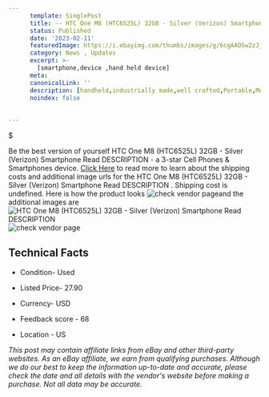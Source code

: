 ```yaml
---
      template: SinglePost
      title: -- HTC One M8 (HTC6525L) 32GB - Silver (Verizon) Smartphone Read DESCRIPTION 
      status: Published
      date: '2023-02-11'
      featuredImage: https://i.ebayimg.com/thumbs/images/g/6cgAAOSw2zJj1abx/s-l225.jpg
      category: News , Updates
      excerpt: >-
        [smartphone,device ,hand held device]
      meta:
      canonicalLink: ''
      description: [handheld,industrially made,well crafted,Portable,Mobile,Compact,Convenient,Lightweight,Maneuverable,Man-portable,Miniature,Carriable,Hand-held,Light,Holdable,Transportable,Mobile device,Pocket-sized,On-the-go,Wireless,Cordless,Compact size,Convenient size, smartphone,device ,hand held device]
      noindex: false
      
        
---
```

$

Be the best version of yourself HTC One M8 (HTC6525L) 32GB - Silver (Verizon) Smartphone Read DESCRIPTION  - a 3-star Cell Phones & Smartphones device. [Click Here](https://www.ebay.com/itm/115696774727?hash=item1af010ae47%3Ag%3A6cgAAOSw2zJj1abx&mkevt=1&mkcid=1&mkrid=711-53200-19255-0&campid=%253CePNCampaignId%253E&customid=%253CreferenceId%253E&toolid=10049) to read more to learn about the shipping costs and additional image urls for the HTC One M8 (HTC6525L) 32GB - Silver (Verizon) Smartphone Read DESCRIPTION . Shipping cost is undefined. Here is how the product looks ![check vendor page](https://i.ebayimg.com/thumbs/images/g/6cgAAOSw2zJj1abx/s-l225.jpg)and the additional images are![HTC One M8 (HTC6525L) 32GB - Silver (Verizon) Smartphone Read DESCRIPTION ](https://i.ebayimg.com/images/g/6cgAAOSw2zJj1abx/s-l1600.jpg)![check vendor page](https://origin-galleryplus.ebayimg.com/ws/web/115696774727_2_0_1/225x225.jpg,https://origin-galleryplus.ebayimg.com/ws/web/115696774727_3_0_1/225x225.jpg,https://origin-galleryplus.ebayimg.com/ws/web/115696774727_4_0_1/225x225.jpg,https://origin-galleryplus.ebayimg.com/ws/web/115696774727_5_0_1/225x225.jpg,https://origin-galleryplus.ebayimg.com/ws/web/115696774727_6_0_1/225x225.jpg,https://origin-galleryplus.ebayimg.com/ws/web/115696774727_7_0_1/225x225.jpg,https://origin-galleryplus.ebayimg.com/ws/web/115696774727_8_0_1/225x225.jpg,https://origin-galleryplus.ebayimg.com/ws/web/115696774727_9_0_1/225x225.jpg,https://origin-galleryplus.ebayimg.com/ws/web/115696774727_10_0_1/225x225.jpg,https://origin-galleryplus.ebayimg.com/ws/web/115696774727_11_0_1/225x225.jpg,https://origin-galleryplus.ebayimg.com/ws/web/115696774727_12_0_1/225x225.jpg,https://origin-galleryplus.ebayimg.com/ws/web/115696774727_13_0_1/225x225.jpg,https://origin-galleryplus.ebayimg.com/ws/web/115696774727_14_0_1/225x225.jpg)



 ## Technical Facts 



     
      

 - Condition- Used 


      

 - Listed Price- 27.90 


      

 - Currency- USD 


      

 - Feedback score - 68 


      

 - Location - US 


      
      

 *_This post may contain affiliate links from eBay and other third-party websites. As an eBay affiliate, we earn from qualifying purchases. Although we do our best to keep the information up-to-date and accurate, please check the date and all details with the vendor's website before making a purchase. Not all data may be accurate._*






